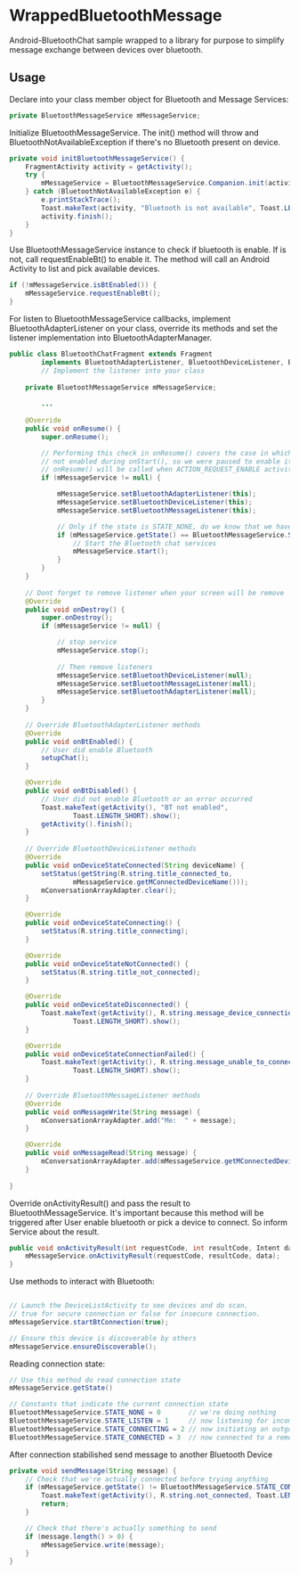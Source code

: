 # WrappedBluetoothMessage
Android-BluetoothChat sample wrapped to a library for purpose to simplify message exchange between devices over bluetooth. 

Usage
---------------
Declare into your class member object for Bluetooth and Message Services:
```java
private BluetoothMessageService mMessageService;
```

Initialize BluetoothMessageService. The init() method will throw and BluetoothNotAvailableException if there's no Bluetooth present on device.
```java
private void initBluetoothMessageService() {
    FragmentActivity activity = getActivity();
    try {
        mMessageService = BluetoothMessageService.Companion.init(activity);
    } catch (BluetoothNotAvailableException e) {
        e.printStackTrace();
        Toast.makeText(activity, "Bluetooth is not available", Toast.LENGTH_LONG).show();
        activity.finish();
    }
}
```

Use BluetoothMessageService instance to check if bluetooth is enable. If is not, call requestEnableBt() to enable it. The method will call an Android Activity to list and pick available devices.
```java
if (!mMessageService.isBtEnabled()) {
    mMessageService.requestEnableBt();
}
```

For listen to BluetoothMessageService callbacks, implement BluetoothAdapterListener on your class, override its methods and set the listener implementation into BluetoothAdapterManager.
```java
public class BluetoothChatFragment extends Fragment
        implements BluetoothAdapterListener, BluetoothDeviceListener, BluetoothMessageListener { 
        // Implement the listener into your class
        
    private BluetoothMessageService mMessageService;
        
        ...
        
    @Override
    public void onResume() {
        super.onResume();

        // Performing this check in onResume() covers the case in which BT was
        // not enabled during onStart(), so we were paused to enable it...
        // onResume() will be called when ACTION_REQUEST_ENABLE activity returns.
        if (mMessageService != null) {

            mMessageService.setBluetoothAdapterListener(this);
            mMessageService.setBluetoothDeviceListener(this);
            mMessageService.setBluetoothMessageListener(this);

            // Only if the state is STATE_NONE, do we know that we haven't started already
            if (mMessageService.getState() == BluetoothMessageService.STATE_NONE) {
                // Start the Bluetooth chat services
                mMessageService.start();
            }
        }
    }
    
    // Dont forget to remove listener when your screen will be remove
    @Override
    public void onDestroy() {
        super.onDestroy();
        if (mMessageService != null) {

            // stop service
            mMessageService.stop();
            
            // Then remove listeners
            mMessageService.setBluetoothDeviceListener(null);
            mMessageService.setBluetoothMessageListener(null);
            mMessageService.setBluetoothAdapterListener(null);
        }
    }
    
    // Override BluetoothAdapterListener methods
    @Override
    public void onBtEnabled() {
        // User did enable Bluetooth
        setupChat();
    }

    @Override
    public void onBtDisabled() {
        // User did not enable Bluetooth or an error occurred
        Toast.makeText(getActivity(), "BT not enabled",
                Toast.LENGTH_SHORT).show();
        getActivity().finish();
    }
    
    // Override BluetoothDeviceListener methods
    @Override
    public void onDeviceStateConnected(String deviceName) {
        setStatus(getString(R.string.title_connected_to,
                mMessageService.getMConnectedDeviceName()));
        mConversationArrayAdapter.clear();
    }

    @Override
    public void onDeviceStateConnecting() {
        setStatus(R.string.title_connecting);
    }

    @Override
    public void onDeviceStateNotConnected() {
        setStatus(R.string.title_not_connected);
    }

    @Override
    public void onDeviceStateDisconnected() {
        Toast.makeText(getActivity(), R.string.message_device_connection_lost,
                Toast.LENGTH_SHORT).show();
    }

    @Override
    public void onDeviceStateConnectionFailed() {
        Toast.makeText(getActivity(), R.string.message_unable_to_connect_device,
                Toast.LENGTH_SHORT).show();
    }
    
    // Override BluetoothMessageListener methods
    @Override
    public void onMessageWrite(String message) {
        mConversationArrayAdapter.add("Me:  " + message);
    }

    @Override
    public void onMessageRead(String message) {
        mConversationArrayAdapter.add(mMessageService.getMConnectedDeviceName() + ":  " + message);
    }
        
}
```

Override onActivityResult() and pass the result to BluetoothMessageService. It's important because this method will be triggered after User enable bluetooth or pick a device to connect. So inform Service about the result.
```java
public void onActivityResult(int requestCode, int resultCode, Intent data) {
    mMessageService.onActivityResult(requestCode, resultCode, data);
}    
```

Use methods to interact with Bluetooth:
```java

// Launch the DeviceListActivity to see devices and do scan.
// true for secure connection or false for insecure connection.
mMessageService.startBtConnection(true);

// Ensure this device is discoverable by others
mMessageService.ensureDiscoverable();
```

Reading connection state:
```java
// Use this method do read connection state
mMessageService.getState()

// Constants that indicate the current connection state
BluetoothMessageService.STATE_NONE = 0       // we're doing nothing
BluetoothMessageService.STATE_LISTEN = 1     // now listening for incoming connections
BluetoothMessageService.STATE_CONNECTING = 2 // now initiating an outgoing connection
BluetoothMessageService.STATE_CONNECTED = 3  // now connected to a remote device

```

After connection stabilished send message to another Bluetooth Device
```java
private void sendMessage(String message) {
    // Check that we're actually connected before trying anything
    if (mMessageService.getState() != BluetoothMessageService.STATE_CONNECTED) {
        Toast.makeText(getActivity(), R.string.not_connected, Toast.LENGTH_SHORT).show();
        return;
    }

    // Check that there's actually something to send
    if (message.length() > 0) {
        mMessageService.write(message);
    }
}
```
